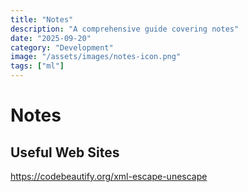 ```yaml
---
title: "Notes"
description: "A comprehensive guide covering notes"
date: "2025-09-20"
category: "Development"
image: "/assets/images/notes-icon.png"
tags: ["ml"]
---
```


# Notes

## Useful Web Sites

https://codebeautify.org/xml-escape-unescape
